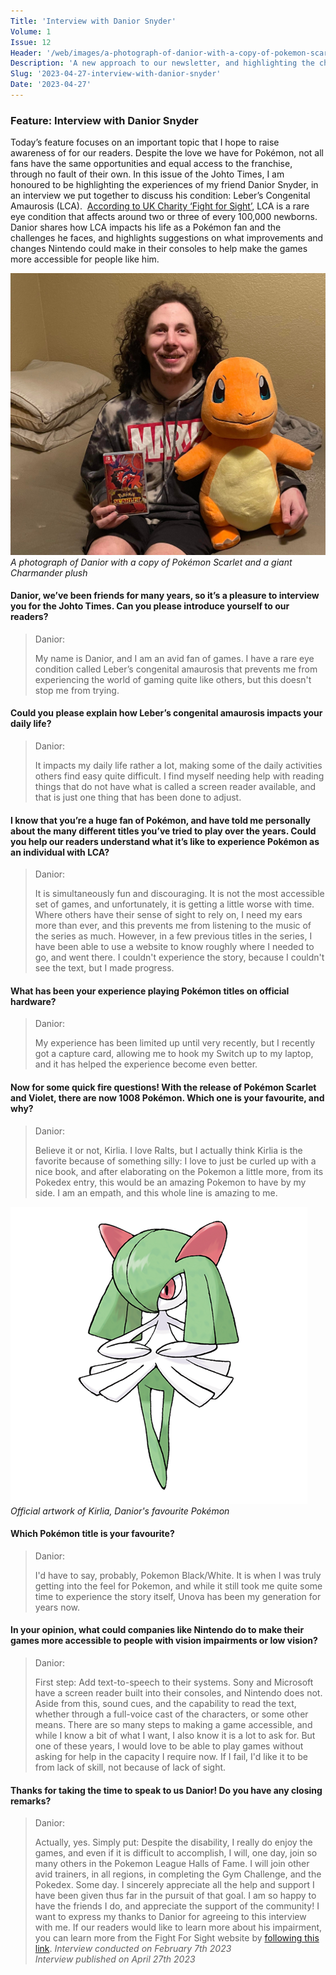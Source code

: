 ```yaml
---
Title: 'Interview with Danior Snyder'
Volume: 1
Issue: 12
Header: '/web/images/a-photograph-of-danior-with-a-copy-of-pokemon-scarlet-and-a-giant-charmander-plush.jpeg'
Description: 'A new approach to our newsletter, and highlighting the challenges of a fan with Leber’s congenital amaurosis'
Slug: '2023-04-27-interview-with-danior-snyder'
Date: '2023-04-27'
---
```

### Feature: Interview with Danior Snyder
Today’s feature focuses on an important topic that I hope to raise awareness of for our readers. Despite the love we have for Pokémon, not all fans have the same opportunities and equal access to the franchise, through no fault of their own. In this issue of the Johto Times, I am honoured to be highlighting the experiences of my friend Danior Snyder, in an interview we put together to discuss his condition: Leber’s Congenital Amaurosis (LCA). 
[According to UK Charity ‘Fight for Sight’](https://www.fightforsight.org.uk/about-the-eye/a-z-eye-conditions/leber-congenital-amaurosis/), LCA is a rare eye condition that affects around two or three of every 100,000 newborns. Danior shares how LCA impacts his life as a Pokémon fan and the challenges he faces, and highlights suggestions on what improvements and changes Nintendo could make in their consoles to help make the games more accessible for people like him.

[![A photograph of Danior with a copy of Pokémon Scarlet and a giant Charmander plush](/web/images/a-photograph-of-danior-with-a-copy-of-pokemon-scarlet-and-a-giant-charmander-plush.jpeg)](/web/images/a-photograph-of-danior-with-a-copy-of-pokemon-scarlet-and-a-giant-charmander-plush.jpeg)*A photograph of Danior with a copy of Pokémon Scarlet and a giant Charmander plush*

#### Danior, we’ve been friends for many years, so it’s a pleasure to interview you for the Johto Times. Can you please introduce yourself to our readers?
> Danior:
> 
> My name is Danior, and I am an avid fan of games. I have a rare eye condition called Leber’s congenital amaurosis that prevents me from experiencing the world of gaming quite like others, but this doesn't stop me from trying.
#### Could you please explain how Leber’s congenital amaurosis impacts your daily life?
> Danior:
> 
> It impacts my daily life rather a lot, making some of the daily activities others find easy quite difficult. I find myself needing help with reading things that do not have what is called a screen reader available, and that is just one thing that has been done to adjust.
#### I know that you’re a huge fan of Pokémon, and have told me personally about the many different titles you’ve tried to play over the years. Could you help our readers understand what it’s like to experience Pokémon as an individual with LCA?
> Danior:
> 
> It is simultaneously fun and discouraging. It is not the most accessible set of games, and unfortunately, it is getting a little worse with time. Where others have their sense of sight to rely on, I need my ears more than ever, and this prevents me from listening to the music of the series as much. However, in a few previous titles in the series, I have been able to use a website to know roughly where I needed to go, and went there. I couldn't experience the story, because I couldn't see the text, but I made progress.
#### What has been your experience playing Pokémon titles on official hardware?
> Danior:
> 
> My experience has been limited up until very recently, but I recently got a capture card, allowing me to hook my Switch up to my laptop, and it has helped the experience become even better.
#### Now for some quick fire questions! With the release of Pokémon Scarlet and Violet, there are now 1008 Pokémon. Which one is your favourite, and why?
> Danior:
> 
> Believe it or not, Kirlia. I love Ralts, but I actually think Kirlia is the favorite because of something silly: I love to just be curled up with a nice book, and after elaborating on the Pokemon a little more, from its Pokedex entry, this would be an amazing Pokemon to have by my side. I am an empath, and this whole line is amazing to me.

[![Official artwork of Kirlia, Danior's favourite Pokémon](/web/images/official-artwork-of-kirlia-daniors-favourite-pokemon.png)](/web/images/official-artwork-of-kirlia-daniors-favourite-pokemon.png)*Official artwork of Kirlia, Danior's favourite Pokémon*

#### Which Pokémon title is your favourite?
> Danior:
> 
> I'd have to say, probably, Pokemon Black/White. It is when I was truly getting into the feel for Pokemon, and while it still took me quite some time to experience the story itself, Unova has been my generation for years now.
#### In your opinion, what could companies like Nintendo do to make their games more accessible to people with vision impairments or low vision?
> Danior:
> 
> First step: Add text-to-speech to their systems. Sony and Microsoft have a screen reader built into their consoles, and Nintendo does not. Aside from this, sound cues, and the capability to read the text, whether through a full-voice cast of the characters, or some other means. There are so many steps to making a game accessible, and while I know a bit of what I want, I also know it is a lot to ask for. But one of these years, I would love to be able to play games without asking for help in the capacity I require now. If I fail, I'd like it to be from lack of skill, not because of lack of sight.
#### Thanks for taking the time to speak to us Danior! Do you have any closing remarks?
> Danior:
> 
> Actually, yes. Simply put: Despite the disability, I really do enjoy the games, and even if it is difficult to accomplish, I will, one day, join so many others in the Pokemon League Halls of Fame. I will join other avid trainers, in all regions, in completing the Gym Challenge, and the Pokedex. Some day. I sincerely appreciate all the help and support I have been given thus far in the pursuit of that goal. I am so happy to have the friends I do, and appreciate the support of the community!
I want to express my thanks to Danior for agreeing to this interview with me. If our readers would like to learn more about his impairment, you can learn more from the Fight For Sight website by [following this link](https://www.fightforsight.org.uk/about-the-eye/a-z-eye-conditions/leber-congenital-amaurosis/).
_Interview conducted on February 7th 2023  
Interview published on April 27th 2023_